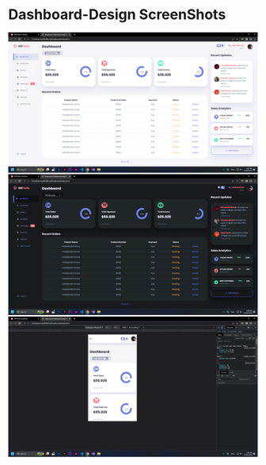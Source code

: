 # Dashboard-Design ScreenShots

![First Screen](https://github.com/mohammedterfa/Dashboard-Design/blob/master/images/Screenshot%202023-05-02%20203559.png)
![Second Screen](https://github.com/mohammedterfa/Dashboard-Design/blob/master/images/Screenshot%202023-05-02%20203621.png)
![Third Screen](https://github.com/mohammedterfa/Dashboard-Design/blob/master/images/Screenshot%202023-05-02%20203651.png)
